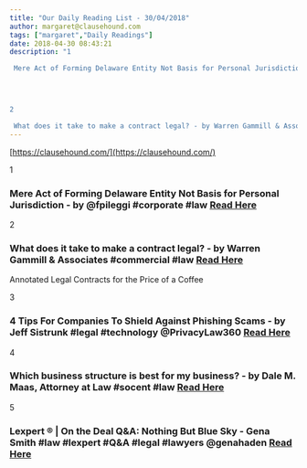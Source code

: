 ```yaml
---
title: "Our Daily Reading List - 30/04/2018"
author: margaret@clausehound.com
tags: ["margaret","Daily Readings"]
date: 2018-04-30 08:43:21
description: "1

 Mere Act of Forming Delaware Entity Not Basis for Personal Jurisdiction - by @fpileggi #corporate #law Read Here

 


2

 What does it take to make a contract legal? - by Warren Gammill & Assoc..."
---
```


[https://clausehound.com/](https://clausehound.com/)

1

###  Mere Act of Forming Delaware Entity Not Basis for Personal Jurisdiction - by @fpileggi #corporate #law [Read Here](https://www.delawarelitigation.com/2018/04/articles/chancery-court-updates/mere-act-of-forming-delaware-entity-not-basis-for-personal-jurisdiction/)

 

2

###  What does it take to make a contract legal? - by Warren Gammill & Associates #commercial #law [Read Here](https://www.gammilllaw.com/blog/2018/04/what-does-it-take-to-make-a-contract-legal.shtml)

Annotated Legal Contracts
for the Price of a Coffee

3

###  4 Tips For Companies To Shield Against Phishing Scams - by Jeff Sistrunk #legal #technology @PrivacyLaw360 [Read Here](https://www.law360.com/corporate/articles/1035502/4-tips-for-companies-to-shield-against-phishing-scams)

 

4

###  Which business structure is best for my business? - by Dale M. Maas, Attorney at Law #socent #law [Read Here](https://www.dalemaasatty.com/blog/2018/04/which-business-structure-is-best-for-my-business.shtml)

 

5

###  Lexpert ® | On the Deal Q&A: Nothing But Blue Sky - Gena Smith #law #lexpert #Q&A #legal #lawyers @genahaden [Read Here](http://lexpert.ca/article/on-the-deal-qanda-nothing-but-blue-sky/?p=&amp;sitecode=lex)

 